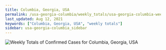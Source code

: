 ```yaml
---
title: Columbia, Georgia, USA
permalink: /usa-georgia-columbia/weekly_totals/usa-georgia-columbia-weekly_totals.html
last_updated: Aug 12, 2021
keywords: ["Columbia, Georgia, USA", "weekly totals"]
sidebar: usa-georgia-columbia_sidebar
---
```


![Weekly Totals of Confirmed Cases for Columbia, Georgia, USA](/covid_tracker/images/graphs/usa-georgia-columbia-weekly_totals_graph.png)
